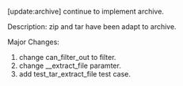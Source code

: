 [update:archive] continue to implement archive.

Description:
zip and tar have been adapt to archive.

Major Changes:
1. change can_filter_out to filter.
2. change __extract_file paramter.
3. add test_tar_extract_file test case.

